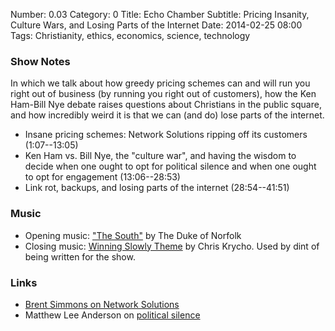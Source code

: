 Number: 0.03
Category: 0
Title: Echo Chamber
Subtitle: Pricing Insanity, Culture Wars, and Losing Parts of the Internet
Date: 2014-02-25 08:00
Tags: Christianity, ethics, economics, science, technology

### Show Notes

In which we talk about how greedy pricing schemes can and will run you right out
of business (by running you right out of customers), how the Ken Ham-Bill Nye
debate raises questions about Christians in the public square, and how
incredibly weird it is that we can (and do) lose parts of the internet.

- Insane pricing schemes: Network Solutions ripping off its customers (1:07--13:05)
- Ken Ham vs. Bill Nye, the "culture war", and having the wisdom to decide when
  one ought to opt for political silence and when one ought to opt for
  engagement (13:06--28:53)
- Link rot, backups, and losing parts of the internet (28:54--41:51)

### Music

- Opening music: ["The South"][1] by The Duke of Norfolk
- Closing music: [Winning Slowly Theme][2] by Chris Krycho. Used by dint of
  being written for the show.

### Links

- [Brent Simmons on Network Solutions][3]
- Matthew Lee Anderson on [political silence][4]

[1]:	http://thedukeofnorfolk.bandcamp.com/album/birds-fly-south
[2]:	https://soundcloud.com/chriskrycho/winning-slowly
[3]:	http://inessential.com/2014/01/21/network_solutions_auto-enroll_1_850
[4]:	http://mereorthodoxy.com/politics-silence-jesus-peter-leithart/
